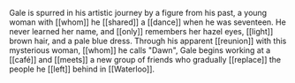 Gale is spurred in his artistic journey by a figure from his past, a young woman with [[whom]] he [[shared]] a [[dance]] when he was seventeen. He never learned her name, and [[only]] remembers her hazel eyes, [[light]] brown hair, and a pale blue dress. Through his apparent [[reunion]] with this mysterious woman, [[whom]] he calls "Dawn", Gale begins working at a [[café]] and [[meets]] a new group of friends who gradually [[replace]] the people he [[left]] behind in [[Waterloo]].
